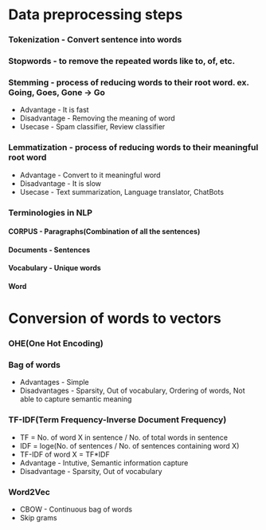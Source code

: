 # Data preprocessing steps

### Tokenization - Convert sentence into words
### Stopwords - to remove the repeated words like to, of, etc.
### Stemming - process of reducing words to their root word. ex. Going, Goes, Gone -> Go
- Advantage - It is fast
- Disadvantage - Removing the meaning of word
- Usecase - Spam classifier, Review classifier
### Lemmatization - process of reducing words to their meaningful root word
- Advantage - Convert to it meaningful word
- Disadvantage - It is slow
- Usecase - Text summarization, Language translator, ChatBots

### Terminologies in NLP
#### CORPUS - Paragraphs(Combination of all the sentences)
#### Documents - Sentences
#### Vocabulary - Unique words
#### Word

# Conversion of words to vectors

### OHE(One Hot Encoding) 
### Bag of words
- Advantages - Simple
- Disadvantages - Sparsity, Out of vocabulary, Ordering of words, Not able to capture semantic meaning
### TF-IDF(Term Frequency-Inverse Document Frequency)
- TF = No. of word X in sentence / No. of total words in sentence
- IDF = loge(No. of sentences / No. of sentences containing word X)
- TF-IDF of word X = TF*IDF
- Advantage - Intutive, Semantic information capture
- Disadvantage - Sparsity, Out of vocabulary
### Word2Vec
- CBOW - Continuous bag of words
- Skip grams
